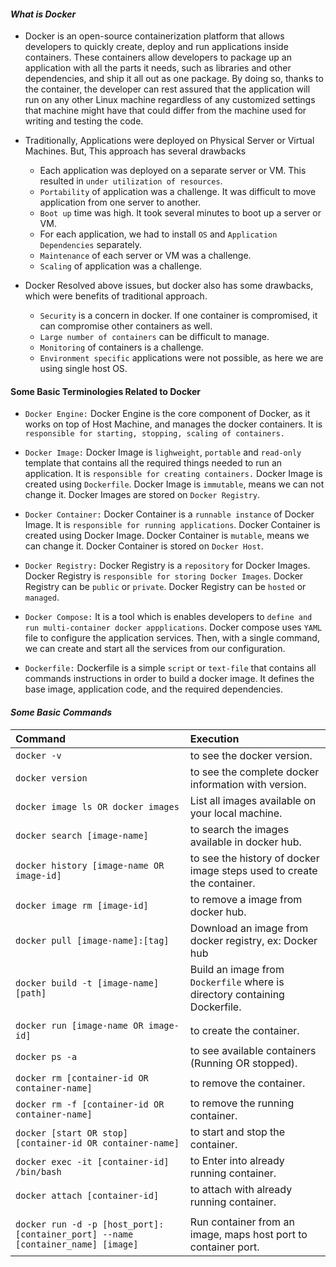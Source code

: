 #### _What is Docker_
- Docker is an open-source containerization platform that allows developers to quickly create, deploy and run applications inside 
  containers. These containers allow developers to package up an application with all the parts it needs, such as libraries and
  other dependencies, and ship it all out as one package. By doing so, thanks to the container, the developer can rest assured
  that the application will run on any other Linux machine regardless of any customized settings that machine might have that
  could differ from the machine used for writing and testing the code.


- Traditionally, Applications were deployed on Physical Server or Virtual Machines. But, This approach has several drawbacks
  - Each application was deployed on a separate server or VM. This resulted in `under utilization of resources`.
  - `Portability` of application was a challenge. It was difficult to move application from one server to another.
  - `Boot up` time was high. It took several minutes to boot up a server or VM.
  - For each application, we had to install `OS` and `Application Dependencies` separately.
  - `Maintenance` of each server or VM was a challenge.
  - `Scaling` of application was a challenge.


- Docker Resolved above issues, but docker also has some drawbacks, which were benefits of traditional approach.
  - `Security` is a concern in docker. If one container is compromised, it can compromise other containers as well.
  - `Large number of containers` can be difficult to manage.
  - `Monitoring` of containers is a challenge.
  - `Environment specific` applications were not possible, as here we are using single host OS.


#### Some Basic Terminologies Related to Docker
- `Docker Engine:` Docker Engine is the core component of Docker, as it works on top of Host Machine, and manages the docker containers. 
  It is `responsible for starting, stopping, scaling of containers.`


- `Docker Image:` Docker Image is `lighweight`, `portable` and `read-only` template that contains all the required things needed to run an 
           application. It is `responsible for creating containers.` Docker Image is created using `Dockerfile`. Docker Image is 
           `immutable`, means we can not change it. Docker Images are stored on `Docker Registry`.


- `Docker Container:` Docker Container is a `runnable instance` of Docker Image. It is `responsible for running applications`. Docker 
        Container is created using Docker Image. Docker Container is `mutable`, means we can change it. Docker Container is stored on 
        `Docker Host`.


- `Docker Registry:` Docker Registry is a `repository` for Docker Images. Docker Registry is `responsible for storing Docker Images`. 
        Docker Registry can be `public` or `private`. Docker Registry can be `hosted` or `managed`.


- `Docker Compose:` It is a tool which is enables developers to `define and run multi-container docker appplications`. Docker compose uses 
        `YAML` file to configure the application services. Then, with a single command, we can create and start all the services from 
        our configuration.


- `Dockerfile:` Dockerfile is a simple `script` or `text-file` that contains all commands instructions in order to build a docker image. It
        defines the base image, application code, and the required dependencies. 


#### _**Some Basic Commands**_

| Command                                                                         | Execution                                                                         |
|:--------------------------------------------------------------------------------|:----------------------------------------------------------------------------------|
| `docker -v`                                                                     | to see the docker version.                                                        |
| `docker version`                                                                | to see the complete docker information with version.                              |
| `docker image ls OR docker images`                                              | List all images available on your local machine.                                  |
| `docker search [image-name]`                                                    | to search the images available in docker hub.                                     |
| `docker history [image-name OR image-id]`                                       | to see the history of docker image steps used to create the container.            | 
| `docker image rm [image-id]`                                                    | to remove a image from docker hub.                                                |                                      
| `docker pull [image-name]:[tag]`                                                | Download an image from docker registry, ex: Docker hub                            |
| `docker build -t [image-name] [path]`                                           | Build an image from `Dockerfile` where <path> is directory containing Dockerfile. |
|                                                                                 |                                                                                   |
| `docker run [image-name OR image-id]`                                           | to create the container.                                                          |
| `docker ps -a`                                                                  | to see available containers (Running OR stopped).                                 |
| `docker rm [container-id OR container-name]`                                    | to remove the container.                                                          |
| `docker rm -f [container-id OR container-name]`                                 | to remove the running container.                                                  |
| `docker [start OR stop] [container-id OR container-name]`                       | to start and stop the container.                                                  |
| `docker exec -it [container-id] /bin/bash`                                      | to Enter into already running container.                                          |
| `docker attach [container-id]`                                                  | to attach with already running container.                                         |
|                                                                                 |                                                                                   |
| `docker run -d -p [host_port]:[container_port] --name [container_name] [image]` | Run container from an image, maps host port to container port.                    |
